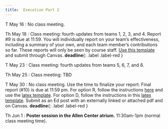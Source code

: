 ```yaml
---
title:  Execution Part 2
---
```


T May 16
: No class meeting.

Th May 18
: Class meeting: fourth updates from teams 1, 2, 3, and 4.   Report #9 is due at 11:59.  You will individually report on your team’s effectiveness, including a summary of your own, and each team member’s contributions so far.  These reports will only be seen by course staff.  [Use this template](https://www.overleaf.com/project/605b7f5609565b2be481d114) and submit through Canvas.  **deadline**{: .label .label-red }

T May 23
: Class meeting:  fourth updates from teams 5, 6, 7, and 8.

Th May 25
: Class meeting:  TBD

T May 30
: No class meeting.  Use the time to finalize your report.  Final report (#10) is due at 11:59 pm.  For option R, follow the instructions [here](../assets/docs/project-R-481N.pdf) and use the [latex template](../assets/templates/project-R-481N.tgz).   For option D, follow the instructions in this [latex template](../assets/templates/project-D-481N.tgz).   Submit as an Ed post with an externally linked or attached pdf and on Canvas. **deadline**{: .label .label-red }

Th Jun 1
:  **Poster session in the Allen Center atrium.**  11:30am-1pm (normal class meeting time).

